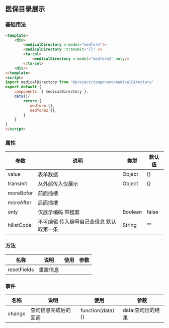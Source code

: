## 医保目录展示
### 基础用法
```html
<template>
    <div>
        <medicalDirectory v-model="medform"/>
        <medicalDirectory :transmit="{}" />
        <ta-col>
            <medicalDirectory v-model="medform2" only/>
        </ta-col>
    <div/>
</template>
<script>
import medicalDirectory from "@project/component/medicalDirectory"
export default {
    components: { medicalDirectory },
    data(){
        return {
           medform:{},
           medform2:{},
        }
    }
}
</script>
```
### 属性

| 参数      | 说明      | 类型     | 默认值  |
|--------- |-----------|-------  |-------- |
| value | 表单数据 | Object | {}|
| transmit | 从外部传入仅展示 | Object | {}| 当从外部传入时 ， 不可以进行查寻功能；
| moreBofor | 前面插槽 |   |     |
| moreAfter | 后面插槽 |   |     |   会加到地址前面 因为地址是长的输入框
| only | 仅展示编码 带搜索 | Boolean | false|
| hilistCode | 不可编辑 传入编号自己查信息 默认取第一条 | String | ""|

### 方法
| 名称      | 说明      | 使用     | 参数  |
|--------- |-----------|-------  |-------- |
resetFields | 重置信息 | 

### 事件
| 名称      | 说明      | 使用     | 参数  |
|--------- |-----------|-------  |-------- |
change | 查询信息完成后的回调 | function(data){} | data:查询出的结果